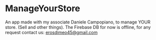 # ManageYourStore
An app made with my associate Daniele Campopiano, to manage YOUR store. (Sell and other things).
The Firebase DB for now is offline, for any request contact us: erosdimeo45@gmail.com
